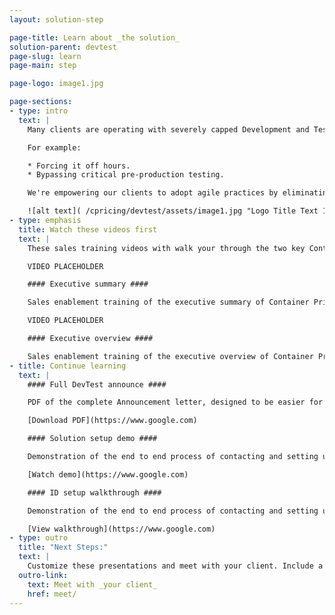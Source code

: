```yaml
---
layout: solution-step

page-title: Learn about _the solution_
solution-parent: devtest
page-slug: learn
page-main: step

page-logo: image1.jpg

page-sections:
- type: intro
  text: |
    Many clients are operating with severely capped Development and Test environments compromising best practices.

    For example:

    * Forcing it off hours.
    * Bypassing critical pre-production testing.

    We're empowering our clients to adopt agile practices by eliminating the fear of cost increase.

    ![alt text]( /cpricing/devtest/assets/image1.jpg "Logo Title Text 1")
- type: emphasis
  title: Watch these videos first
  text: |
    These sales training videos with walk your through the two key Container Pricing presentations you would give your clients.

    VIDEO PLACEHOLDER

    #### Executive summary ####

    Sales enablement training of the executive summary of Container Pricing for IBM Z.

    VIDEO PLACEHOLDER

    #### Executive overview ####

    Sales enablement training of the executive overview of Container Pricing for IBM Z.
- title: Continue learning
  text: |
    #### Full DevTest announce ####

    PDF of the complete Announcement letter, designed to be easier for clients to read.

    [Download PDF](https://www.google.com)

    #### Solution setup demo ####

    Demonstration of the end to end process of contacting and setting up an solution in a dedicated LPAR.

    [Watch demo](https://www.google.com)

    #### ID setup walkthrough ####

    Demonstration of the end to end process of contacting and setting up an solution in a dedidcated LPAR.

    [View walkthrough](https://www.google.com)
- type: outro
  title: "Next Steps:"
  text: |
    Customize these presentations and meet with your client. Include a senior representation from development who understands the pain points caused by severely capped DevTest environments.
  outro-link:
    text: Meet with _your client_
    href: meet/
---
```

